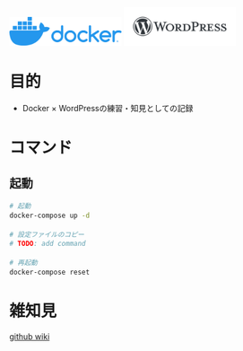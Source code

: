 <img width="200px" src="https://github.com/SoraY677/docker_x_wordpress/blob/main/Doc/image/horizontal-logo-monochromatic-white%20.png?raw=true">

<img width="200px" src="https://github.com/SoraY677/docker_x_wordpress/blob/main/Doc/image/WordPress-logotype-standard.png?raw=true">

# 目的

- Docker × WordPressの練習・知見としての記録

# コマンド

## 起動

```bash
# 起動
docker-compose up -d

# 設定ファイルのコピー
# TODO: add command

# 再起動
docker-compose reset

```

# 雑知見

[github wiki](https://github.com/SoraY677/docker_x_wordpress/wiki)

